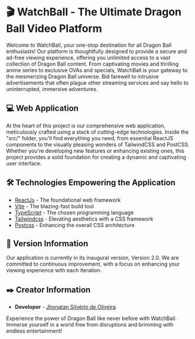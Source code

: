 
# 🎬 WatchBall - The Ultimate Dragon Ball Video Platform

Welcome to WatchBall, your one-stop destination for all Dragon Ball enthusiasts! Our platform is thoughtfully designed to provide a secure and ad-free viewing experience, offering you unlimited access to a vast collection of Dragon Ball content. From captivating movies and thrilling anime series to exclusive OVAs and specials, WatchBall is your gateway to the mesmerizing Dragon Ball universe. Bid farewell to intrusive advertisements that often plague other streaming services and say hello to uninterrupted, immersive adventures.

## 💻 Web Application

At the heart of this project is our comprehensive web application, meticulously crafted using a stack of cutting-edge technologies. Inside the "src/" folder, you'll find everything you need, from essential ReactJS components to the visually pleasing wonders of TailwindCSS and PostCSS. Whether you're developing new features or enhancing existing ones, this project provides a solid foundation for creating a dynamic and captivating user interface.

## 🛠️ Technologies Empowering the Application

* [ReactJs](https://legacy.reactjs.org/) - The foundational web framework
* [Vite](https://vitejs.dev/guide/) - The blazing-fast build tool
* [TypeScript](https://www.typescriptlang.org/docs/) - The chosen programming language
* [Tailwindcss](https://tailwindui.com/) - Elevating aesthetics with a CSS framework
* [Postcss](https://postcss.org/) - Enhancing the overall CSS architecture

## 📌 Version Information

Our application is currently in its inaugural version, Version 2.0. We are committed to continuous improvement, with a focus on enhancing your viewing experience with each iteration.

## ✒️ Creator Information

* **Developer** - [Jhonatan Silvério de Oliveira](https://github.com/Jh0wjso)

Experience the power of Dragon Ball like never before with WatchBall. Immerse yourself in a world free from disruptions and brimming with endless entertainment!
